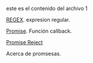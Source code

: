 este es el contenido del archivo 1

[REGEX](https://stackoverflow.com/questions/74432875/getting-links-from-markdown-file-even-if-link-is-in-the-link-text). expresion regular.


[Promise](https://www.freecodecamp.org/news/how-to-make-a-promise-out-of-a-callback-function-in-javascript-d8ec35d1f981/). Función callback.

[Promise Reject](https://developer.mozilla.org/en-US/docs/Web/JavaScript/Reference/Global_Objects/Promise/reject)

Acerca de promsesas.

